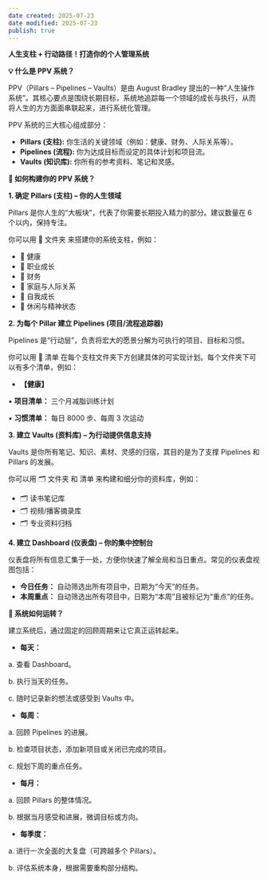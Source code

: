 ```yaml
---
date created: 2025-07-23
date modified: 2025-07-23
publish: true
---
```



**人生支柱 + 行动路径！打造你的个人管理系统**

**💡 什么是 PPV 系统？**

PPV（Pillars – Pipelines – Vaults）是由 August Bradley 提出的一种“人生操作系统”。其核心要点是围绕长期目标，系统地追踪每一个领域的成长与执行，从而将人生的方方面面串联起来，进行系统化管理。

PPV 系统的三大核心组成部分：

- **Pillars (支柱):** 你生活的关键领域（例如：健康、财务、人际关系等）。
- **Pipelines (流程):** 你为达成目标而设定的具体计划和项目流。
- **Vaults (知识库):** 你所有的参考资料、笔记和灵感。

**🧱 如何构建你的 PPV 系统？**

**1. 确定 Pillars (支柱) – 你的人生领域**

Pillars 是你人生的“大板块”，代表了你需要长期投入精力的部分。建议数量在 6 个以内，保持专注。

你可以用 📁 文件夹 来搭建你的系统支柱，例如：

- 📁 健康
- 📁 职业成长
- 📁 财务
- 📁 家庭与人际关系
- 📁 自我成长
- 📁 休闲与精神状态

**2. 为每个 Pillar 建立 Pipelines (项目/流程追踪器)**

Pipelines 是“行动层”，负责将宏大的愿景分解为可执行的项目、目标和习惯。

你可以用 🧾 清单 在每个支柱文件夹下方创建具体的可实现计划。每个文件夹下可以有多个清单，例如：

- **【健康】**

▪ **项目清单：** 三个月减脂训练计划

▪ **习惯清单：** 每日 8000 步、每周 3 次运动

**3. 建立 Vaults (资料库) – 为行动提供信息支持**

Vaults 是你所有笔记、知识、素材、灵感的归宿，其目的是为了支撑 Pipelines 和 Pillars 的发展。

你可以用 🗂️ 文件夹 和 清单 来构建和细分你的资料库，例如：

- 🗂️ 读书笔记库
- 🗂️ 视频/播客摘录库
- 🗂️ 专业资料归档

**4. 建立 Dashboard (仪表盘) – 你的集中控制台**

仪表盘将所有信息汇集于一处，方便你快速了解全局和当日重点。常见的仪表盘视图包括：

- **今日任务：** 自动筛选出所有项目中，日期为“今天”的任务。
- **本周重点：** 自动筛选出所有项目中，日期为“本周”且被标记为“重点”的任务。

**🔁 系统如何运转？**

建立系统后，通过固定的回顾周期来让它真正运转起来。

- **每天：**

a. 查看 Dashboard。

b. 执行当天的任务。

c. 随时记录新的想法或感受到 Vaults 中。

- **每周：**

a. 回顾 Pipelines 的进展。

b. 检查项目状态，添加新项目或关闭已完成的项目。

c. 规划下周的重点任务。

- **每月：**

a. 回顾 Pillars 的整体情况。

b. 根据当月感受和进展，微调目标或方向。

- **每季度：**

a. 进行一次全面的大复盘（可跨越多个 Pillars）。

b. 评估系统本身，根据需要重构部分结构。
